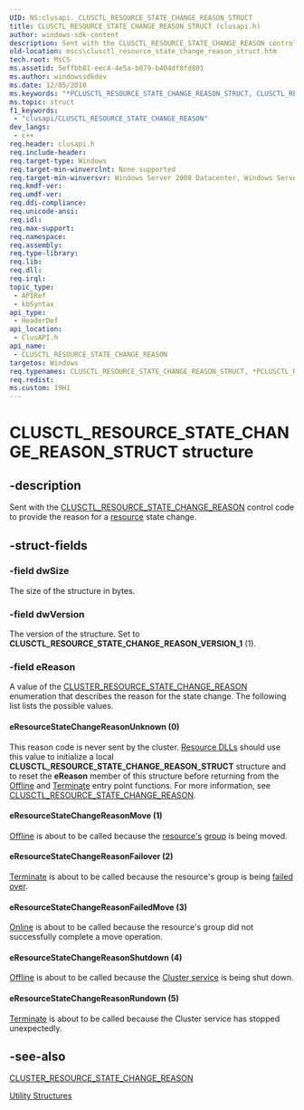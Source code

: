 ```yaml
---
UID: NS:clusapi._CLUSCTL_RESOURCE_STATE_CHANGE_REASON_STRUCT
title: CLUSCTL_RESOURCE_STATE_CHANGE_REASON_STRUCT (clusapi.h)
author: windows-sdk-content
description: Sent with the CLUSCTL_RESOURCE_STATE_CHANGE_REASON control code to provide the reason for a resource state change.
old-location: mscs\clusctl_resource_state_change_reason_struct.htm
tech.root: MsCS
ms.assetid: 5effbb81-eec4-4e5a-b079-b404df8fd801
ms.author: windowssdkdev
ms.date: 12/05/2018
ms.keywords: "*PCLUSCTL_RESOURCE_STATE_CHANGE_REASON_STRUCT, CLUSCTL_RESOURCE_STATE_CHANGE_REASON, CLUSCTL_RESOURCE_STATE_CHANGE_REASON structure [Failover Cluster], CLUSCTL_RESOURCE_STATE_CHANGE_REASON_STRUCT, CLUSCTL_RESOURCE_STATE_CHANGE_REASON_STRUCT structure [Failover Cluster], PCLUSCTL_RESOURCE_STATE_CHANGE_REASON, PCLUSCTL_RESOURCE_STATE_CHANGE_REASON structure pointer [Failover Cluster], _wolf_clusctl_resource_state_change_reason_struct, clusapi/CLUSCTL_RESOURCE_STATE_CHANGE_REASON_STRUCT, clusapi/PCLUSCTL_RESOURCE_STATE_CHANGE_REASON, eResourceStateChangeReasonFailedMove, eResourceStateChangeReasonFailover, eResourceStateChangeReasonMove, eResourceStateChangeReasonRundown, eResourceStateChangeReasonShutdown, eResourceStateChangeReasonUnknown, mscs.clusctl_resource_state_change_reason_struct"
ms.topic: struct
f1_keywords: 
 - "clusapi/CLUSCTL_RESOURCE_STATE_CHANGE_REASON"
dev_langs:
 - c++
req.header: clusapi.h
req.include-header: 
req.target-type: Windows
req.target-min-winverclnt: None supported
req.target-min-winversvr: Windows Server 2008 Datacenter, Windows Server 2008 Enterprise
req.kmdf-ver: 
req.umdf-ver: 
req.ddi-compliance: 
req.unicode-ansi: 
req.idl: 
req.max-support: 
req.namespace: 
req.assembly: 
req.type-library: 
req.lib: 
req.dll: 
req.irql: 
topic_type:
 - APIRef
 - kbSyntax
api_type:
 - HeaderDef
api_location:
 - ClusAPI.h
api_name:
 - CLUSCTL_RESOURCE_STATE_CHANGE_REASON
targetos: Windows
req.typenames: CLUSCTL_RESOURCE_STATE_CHANGE_REASON_STRUCT, *PCLUSCTL_RESOURCE_STATE_CHANGE_REASON_STRUCT
req.redist: 
ms.custom: 19H1
---
```


# CLUSCTL_RESOURCE_STATE_CHANGE_REASON_STRUCT structure


## -description


Sent with the 
    <a href="https://docs.microsoft.com/previous-versions/windows/desktop/mscs/clusctl-resource-state-change-reason">CLUSCTL_RESOURCE_STATE_CHANGE_REASON</a> 
    control code to provide the reason for a <a href="https://docs.microsoft.com/previous-versions/windows/desktop/mscs/resources">resource</a> state 
    change.


## -struct-fields




### -field dwSize

The size of the structure in bytes.


### -field dwVersion

The version of the structure. Set to 
       <b>CLUSCTL_RESOURCE_STATE_CHANGE_REASON_VERSION_1</b> (1).


### -field eReason

A value of the 
      <a href="https://docs.microsoft.com/previous-versions/windows/desktop/api/clusapi/ne-clusapi-cluster_resource_state_change_reason">CLUSTER_RESOURCE_STATE_CHANGE_REASON</a> 
      enumeration that describes the reason for the state change. The following list lists the possible values.



#### eResourceStateChangeReasonUnknown (0)

This reason code is never sent by the cluster. 
         <a href="https://docs.microsoft.com/previous-versions/windows/desktop/mscs/resource-dlls">Resource DLLs</a> should use this value to initialize a 
         local 
         <b>CLUSCTL_RESOURCE_STATE_CHANGE_REASON_STRUCT</b> 
         structure and to reset the <b>eReason</b> member of this structure before returning from 
         the <a href="https://docs.microsoft.com/previous-versions/windows/desktop/api/resapi/nc-resapi-poffline_routine">Offline</a> 
         and <a href="https://docs.microsoft.com/previous-versions/windows/desktop/api/resapi/nc-resapi-pterminate_routine">Terminate</a> entry point functions. For more 
         information, see 
         <a href="https://docs.microsoft.com/previous-versions/windows/desktop/mscs/clusctl-resource-state-change-reason">CLUSCTL_RESOURCE_STATE_CHANGE_REASON</a>.



#### eResourceStateChangeReasonMove (1)


<a href="https://docs.microsoft.com/previous-versions/windows/desktop/api/resapi/nc-resapi-poffline_routine">Offline</a> is about to be called because the 
         <a href="https://docs.microsoft.com/previous-versions/windows/desktop/mscs/resources">resource's</a> <a href="https://docs.microsoft.com/previous-versions/windows/desktop/mscs/groups">group</a> is being moved.



#### eResourceStateChangeReasonFailover (2)


<a href="https://docs.microsoft.com/previous-versions/windows/desktop/api/resapi/nc-resapi-pterminate_routine">Terminate</a> is about to be called because the 
         resource's group is being <a href="https://docs.microsoft.com/previous-versions/windows/desktop/mscs/failover">failed over</a>.



#### eResourceStateChangeReasonFailedMove (3)


<a href="https://docs.microsoft.com/previous-versions/windows/desktop/api/resapi/nc-resapi-poffline_routine">Online</a> is about to be called because the resource's 
         group did not successfully complete a move operation.



#### eResourceStateChangeReasonShutdown (4)


<a href="https://docs.microsoft.com/previous-versions/windows/desktop/api/resapi/nc-resapi-poffline_routine">Offline</a> is about to be called because the 
         <a href="https://docs.microsoft.com/previous-versions/windows/desktop/mscs/cluster-service">Cluster service</a> is being shut down.



#### eResourceStateChangeReasonRundown (5)


<a href="https://docs.microsoft.com/previous-versions/windows/desktop/api/resapi/nc-resapi-pterminate_routine">Terminate</a> is about to be called because the Cluster 
         service has stopped unexpectedly.


## -see-also




<a href="https://docs.microsoft.com/previous-versions/windows/desktop/api/clusapi/ne-clusapi-cluster_resource_state_change_reason">CLUSTER_RESOURCE_STATE_CHANGE_REASON</a>



<a href="https://docs.microsoft.com/previous-versions/windows/desktop/mscs/utility-structures">Utility Structures</a>
 

 


